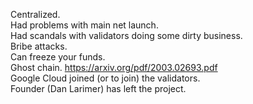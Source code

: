 Centralized.<br>
Had problems with main net launch.<br>
Had scandals with validators doing some dirty business.<br>
Bribe attacks.<br>
Can freeze your funds.<br>
Ghost chain. https://arxiv.org/pdf/2003.02693.pdf<br>
Google Cloud joined (or to join) the validators.<br>
Founder (Dan Larimer) has left the project.<br>
